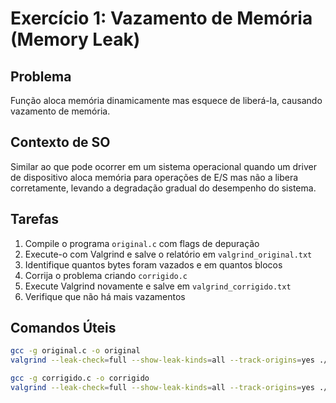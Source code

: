 # Exercício 1: Vazamento de Memória (Memory Leak)

## Problema
Função aloca memória dinamicamente mas esquece de liberá-la, causando vazamento de memória.

## Contexto de SO
Similar ao que pode ocorrer em um sistema operacional quando um driver de dispositivo aloca memória para operações de E/S mas não a libera corretamente, levando a degradação gradual do desempenho do sistema.

## Tarefas
1. Compile o programa `original.c` com flags de depuração
2. Execute-o com Valgrind e salve o relatório em `valgrind_original.txt`
3. Identifique quantos bytes foram vazados e em quantos blocos
4. Corrija o problema criando `corrigido.c`
5. Execute Valgrind novamente e salve em `valgrind_corrigido.txt`
6. Verifique que não há mais vazamentos

## Comandos Úteis
```bash
gcc -g original.c -o original
valgrind --leak-check=full --show-leak-kinds=all --track-origins=yes ./original > valgrind_original.txt 2>&1

gcc -g corrigido.c -o corrigido
valgrind --leak-check=full --show-leak-kinds=all --track-origins=yes ./corrigido > valgrind_corrigido.txt 2>&1
```